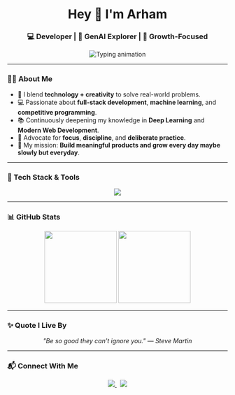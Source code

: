 <!-- GitHub Profile README for Arham Kachhara -->

<h1 align="center">Hey 👋 I'm Arham</h1>
<h3 align="center">💻 Developer | 🧠 GenAI Explorer | 🚀 Growth-Focused</h3>

<p align="center">
  <img src="https://readme-typing-svg.demolab.com?font=Fira+Code&duration=3000&pause=1000&color=00FFFF&center=true&vCenter=true&width=500&lines=Web+Developer+%7C+ML+Enthusiast;Lifelong+Learner+%7C+Problem+Solver;Code.+Learn.+Improve." alt="Typing animation" />
</p>

---

### 🙋‍♂️ About Me

- 🧠 I blend **technology + creativity** to solve real-world problems.
- 💻 Passionate about **full-stack development**, **machine learning**, and **competitive programming**.
- 📚 Continuously deepening my knowledge in **Deep Learning** and **Modern Web Development**.
- 🧩 Advocate for **focus**, **discipline**, and **deliberate practice**.
- 🚀 My mission: **Build meaningful products and grow every day maybe slowly but everyday**.

---

### 🧰 Tech Stack & Tools

<p align="center">
  <img src="https://skillicons.dev/icons?i=react,tailwind,js,ts,nodejs,express,mongodb,spring,java,python,cpp,vscode,git,github,mysql" />
</p>

---

### 📊 GitHub Stats

<p align="center">
  <img src="https://github-readme-stats.vercel.app/api?username=arhamkac&show_icons=true&theme=onedark&hide_border=true" height="165"/>
  <img src="https://github-readme-streak-stats.herokuapp.com?user=arhamkac&theme=onedark&hide_border=true" height="165"/>
</p>

---

### ✨ Quote I Live By

<p align="center"><i>"Be so good they can’t ignore you." — Steve Martin</i></p>

---

### 📬 Connect With Me

<p align="center">
  <a href="https://www.linkedin.com/in/arham-kachhara-35a287317/" target="_blank">
    <img src="https://img.shields.io/badge/LinkedIn-0077B5?style=for-the-badge&logo=linkedin&logoColor=white" />
  </a>
  &nbsp;
  <a href="mailto:arhamkachhara@gmail.com">
    <img src="https://img.shields.io/badge/Gmail-D14836?style=for-the-badge&logo=gmail&logoColor=white" />
  </a>
</p>



